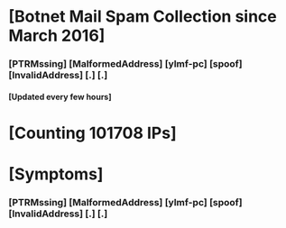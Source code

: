 # [Botnet Mail Spam Collection since March 2016]
### [PTRMssing] [MalformedAddress] [ylmf-pc] [spoof] [InvalidAddress] [.] [.]
#### [Updated every few hours]

# [Counting 101708 IPs]

# [Symptoms] 
###   [PTRMssing] [MalformedAddress] [ylmf-pc] [spoof] [InvalidAddress] [.] [.]
